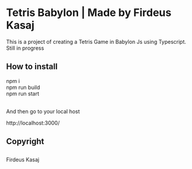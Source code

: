 # Tetris Babylon | Made by Firdeus Kasaj

This is a project of creating a Tetris Game in Babylon Js using Typescript.<br>
Still in progress


<h2>How to install</h2>
npm i <br>
npm run build<br>
npm run start<br><br>

And then go to your local host

http://localhost:3000/



<b><h4>Copyright</h4></b>
--------------------------------------------------
Firdeus Kasaj
